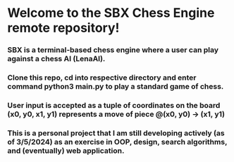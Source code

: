 # Welcome to the SBX Chess Engine remote repository! 

### SBX is a terminal-based chess engine where a user can play against a chess AI (LenaAI).

### Clone this repo, cd into respective directory and enter command **python3 main.py** to play a standard game of chess.

### User input is accepted as a tuple of coordinates on the board (x0, y0, x1, y1) represents a move of piece @(x0, y0) -> (x1, y1)

### This is a personal project that I am still developing actively (as of 3/5/2024) as an exercise in OOP, design, search algorithms, and (eventually) web application.



